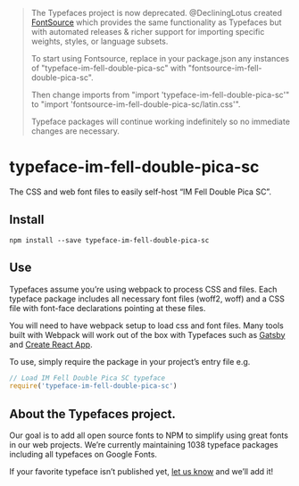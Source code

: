 >The Typefaces project is now deprecated. @DecliningLotus created
[FontSource](https://github.com/fontsource/fontsource) which provides the
same functionality as Typefaces but with automated releases & richer
support for importing specific weights, styles, or language subsets.
>
>To start using Fontsource, replace in your package.json any instances of
"typeface-im-fell-double-pica-sc" with "fontsource-im-fell-double-pica-sc".
>
> Then change imports from "import 'typeface-im-fell-double-pica-sc'" to "import 'fontsource-im-fell-double-pica-sc/latin.css'".
>
>Typeface packages will continue working indefinitely so no immediate
>changes are necessary.

# typeface-im-fell-double-pica-sc

The CSS and web font files to easily self-host “IM Fell Double Pica SC”.

## Install

`npm install --save typeface-im-fell-double-pica-sc`

## Use

Typefaces assume you’re using webpack to process CSS and files. Each typeface
package includes all necessary font files (woff2, woff) and a CSS file with
font-face declarations pointing at these files.

You will need to have webpack setup to load css and font files. Many tools built
with Webpack will work out of the box with Typefaces such as [Gatsby](https://github.com/gatsbyjs/gatsby)
and [Create React App](https://github.com/facebookincubator/create-react-app).

To use, simply require the package in your project’s entry file e.g.

```javascript
// Load IM Fell Double Pica SC typeface
require('typeface-im-fell-double-pica-sc')
```

## About the Typefaces project.

Our goal is to add all open source fonts to NPM to simplify using great fonts in
our web projects. We’re currently maintaining 1038 typeface packages
including all typefaces on Google Fonts.

If your favorite typeface isn’t published yet, [let us know](https://github.com/KyleAMathews/typefaces)
and we’ll add it!
